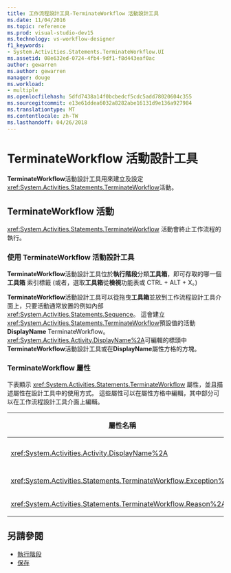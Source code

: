 ```yaml
---
title: 工作流程設計工具-TerminateWorkflow 活動設計工具
ms.date: 11/04/2016
ms.topic: reference
ms.prod: visual-studio-dev15
ms.technology: vs-workflow-designer
f1_keywords:
- System.Activities.Statements.TerminateWorkflow.UI
ms.assetid: 08e632ed-0724-4fb4-9df1-f8d443eaf0ac
author: gewarren
ms.author: gewarren
manager: douge
ms.workload:
- multiple
ms.openlocfilehash: 5dfd7438a14f0bcbedcf5cdc5add78020604c355
ms.sourcegitcommit: e13e61ddea6032a8282abe16131d9e136a927984
ms.translationtype: MT
ms.contentlocale: zh-TW
ms.lasthandoff: 04/26/2018
---
```

# <a name="terminateworkflow-activity-designer"></a>TerminateWorkflow 活動設計工具

**TerminateWorkflow**活動設計工具用來建立及設定<xref:System.Activities.Statements.TerminateWorkflow>活動。

## <a name="the-terminateworkflow-activity"></a>TerminateWorkflow 活動

<xref:System.Activities.Statements.TerminateWorkflow> 活動會終止工作流程的執行。

### <a name="using-the-terminateworkflow-activity-designer"></a>使用 TerminateWorkflow 活動設計工具

**TerminateWorkflow**活動設計工具位於**執行階段**分類**工具箱**，即可存取的哪一個**工具箱**  索引標籤 (或者，選取**工具箱**從**檢視**功能表或 CTRL + ALT + X。)

**TerminateWorkflow**活動設計工具可以從拖曳**工具箱**並放到工作流程設計工具介面上，只要活動通常放置的例如內部<xref:System.Activities.Statements.Sequence>。 這會建立<xref:System.Activities.Statements.TerminateWorkflow>預設值的活動**DisplayName** TerminateWorkflow。 <xref:System.Activities.Activity.DisplayName%2A>可編輯的標頭中**TerminateWorkflow**活動設計工具或在**DisplayName**屬性方格的方塊。

### <a name="the-terminateworkflow-properties"></a>TerminateWorkflow 屬性

下表顯示 <xref:System.Activities.Statements.TerminateWorkflow> 屬性，並且描述屬性在設計工具中的使用方式。 這些屬性可以在屬性方格中編輯，其中部分可以在工作流程設計工具介面上編輯。

|屬性名稱|必要項|使用方式|
|-------------------|--------------|-----------|
|<xref:System.Activities.Activity.DisplayName%2A>|False|<xref:System.Activities.Statements.TerminateWorkflow> 活動的易記名稱。 預設值為 TerminateWorkflow。 雖然顯示名稱並非絕對必要，但建議您盡量使用顯示名稱。|
|<xref:System.Activities.Statements.TerminateWorkflow.Exception%2A>|False|當工作流程終止時所要擲回的例外狀況。 請在屬性方格中設定這個屬性。|
|<xref:System.Activities.Statements.TerminateWorkflow.Reason%2A>|False|說明工作流程終止的原因。 請在屬性方格中設定這個屬性。|

## <a name="see-also"></a>另請參閱

- [執行階段](../workflow-designer/runtime-activity-designers.md)
- [保存](../workflow-designer/persist-activity-designer.md)